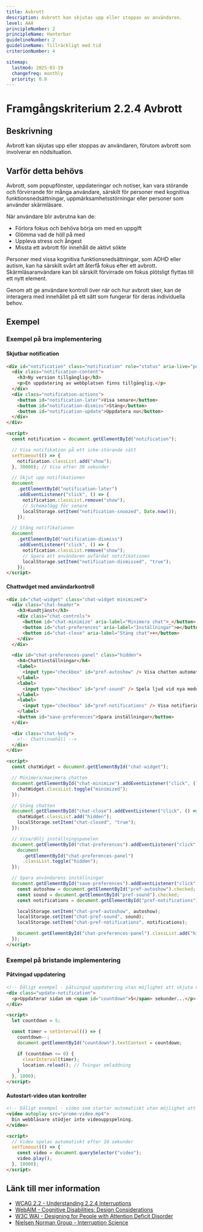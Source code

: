 ```yaml
---
title: Avbrott
description: Avbrott kan skjutas upp eller stoppas av användaren.
level: AAA
principleNumber: 2
principleName: Hanterbar
guidelineNumber: 2
guidelineName: Tillräckligt med tid
criterionNumber: 4

sitemap:
  lastmod: 2025-03-19
  changefreq: monthly
  priority: 0.8
---
```


# Framgångskriterium 2.2.4 Avbrott

## Beskrivning

Avbrott kan skjutas upp eller stoppas av användaren, förutom avbrott som involverar en nödsituation.

## Varför detta behövs

Avbrott, som popupfönster, uppdateringar och notiser, kan vara störande och förvirrande för många användare, särskilt för personer med kognitiva funktionsnedsättningar, uppmärksamhetsstörningar eller personer som använder skärmläsare.

När användare blir avbrutna kan de:

- Förlora fokus och behöva börja om med en uppgift
- Glömma vad de höll på med
- Uppleva stress och ångest
- Missta ett avbrott för innehåll de aktivt sökte

Personer med vissa kognitiva funktionsnedsättningar, som ADHD eller autism, kan ha särskilt svårt att återfå fokus efter ett avbrott. Skärmläsaranvändare kan bli särskilt förvirrade om fokus plötsligt flyttas till ett nytt element.

Genom att ge användare kontroll över när och hur avbrott sker, kan de interagera med innehållet på ett sätt som fungerar för deras individuella behov.

## Exempel

### Exempel på bra implementering

#### Skjutbar notification

```html
<div id="notification" class="notification" role="status" aria-live="polite">
  <div class="notification-content">
    <h3>Ny version tillgänglig</h3>
    <p>En uppdatering av webbplatsen finns tillgänglig.</p>
  </div>
  <div class="notification-actions">
    <button id="notification-later">Visa senare</button>
    <button id="notification-dismiss">Stäng</button>
    <button id="notification-update">Uppdatera nu</button>
  </div>
</div>

<script>
  const notification = document.getElementById("notification");

  // Visa notifikation på ett icke-störande sätt
  setTimeout(() => {
    notification.classList.add("show");
  }, 30000); // Visa efter 30 sekunder

  // Skjut upp notifikationen
  document
    .getElementById("notification-later")
    .addEventListener("click", () => {
      notification.classList.remove("show");
      // Schemalägg för senare
      localStorage.setItem("notification-snoozed", Date.now());
    });

  // Stäng notifikationen
  document
    .getElementById("notification-dismiss")
    .addEventListener("click", () => {
      notification.classList.remove("show");
      // Spara att användaren avfärdat notifikationen
      localStorage.setItem("notification-dismissed", "true");
    });
</script>
```

#### Chattwdget med användarkontroll

```html
<div id="chat-widget" class="chat-widget minimized">
  <div class="chat-header">
    <h3>Kundtjänst</h3>
    <div class="chat-controls">
      <button id="chat-minimize" aria-label="Minimera chat">_</button>
      <button id="chat-preferences" aria-label="Inställningar">⚙️</button>
      <button id="chat-close" aria-label="Stäng chat">×</button>
    </div>
  </div>

  <div id="chat-preferences-panel" class="hidden">
    <h4>Chattinställningar</h4>
    <label>
      <input type="checkbox" id="pref-autoshow" /> Visa chatten automatiskt
    </label>
    <label>
      <input type="checkbox" id="pref-sound" /> Spela ljud vid nya meddelanden
    </label>
    <label>
      <input type="checkbox" id="pref-notifications" /> Visa notifieringar
    </label>
    <button id="save-preferences">Spara inställningar</button>
  </div>

  <div class="chat-body">
    <!-- Chattinnehåll -->
  </div>
</div>

<script>
  const chatWidget = document.getElementById("chat-widget");

  // Minimera/maximera chatten
  document.getElementById("chat-minimize").addEventListener("click", () => {
    chatWidget.classList.toggle("minimized");
  });

  // Stäng chatten
  document.getElementById("chat-close").addEventListener("click", () => {
    chatWidget.classList.add("hidden");
    localStorage.setItem("chat-closed", "true");
  });

  // Visa/dölj inställningspanelen
  document.getElementById("chat-preferences").addEventListener("click", () => {
    document
      .getElementById("chat-preferences-panel")
      .classList.toggle("hidden");
  });

  // Spara användarens inställningar
  document.getElementById("save-preferences").addEventListener("click", () => {
    const autoshow = document.getElementById("pref-autoshow").checked;
    const sound = document.getElementById("pref-sound").checked;
    const notifications = document.getElementById("pref-notifications").checked;

    localStorage.setItem("chat-pref-autoshow", autoshow);
    localStorage.setItem("chat-pref-sound", sound);
    localStorage.setItem("chat-pref-notifications", notifications);

    document.getElementById("chat-preferences-panel").classList.add("hidden");
  });
</script>
```

### Exempel på bristande implementering

#### Påtvingad uppdatering

```html
<!-- Dåligt exempel - påtvingad uppdatering utan möjlighet att skjuta upp -->
<div class="update-notification">
  <p>Uppdaterar sidan om <span id="countdown">5</span> sekunder...</p>
</div>

<script>
  let countdown = 5;

  const timer = setInterval(() => {
    countdown--;
    document.getElementById("countdown").textContent = countdown;

    if (countdown <= 0) {
      clearInterval(timer);
      location.reload(); // Tvingar omladdning
    }
  }, 1000);
</script>
```

#### Autostart-video utan kontroller

```html
<!-- Dåligt exempel - video som startar automatiskt utan möjlighet att pausa -->
<video autoplay src="promo-video.mp4">
  Din webbläsare stödjer inte videouppspelning.
</video>

<script>
  // Video spelas automatiskt efter 10 sekunder
  setTimeout(() => {
    const video = document.querySelector("video");
    video.play();
  }, 10000);
</script>
```

## Länk till mer information

- [WCAG 2.2 - Understanding 2.2.4 Interruptions](https://www.w3.org/WAI/WCAG22/Understanding/interruptions.html)
- [WebAIM - Cognitive Disabilities: Design Considerations](https://webaim.org/articles/cognitive/design)
- [W3C WAI - Designing for People with Attention Deficit Disorder](https://www.w3.org/WAI/cognitive/attention/)
- [Nielsen Norman Group - Interruption Science](https://www.nngroup.com/articles/interruption-science/)
